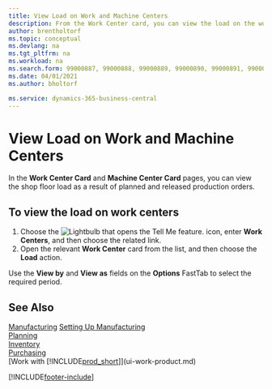 ```yaml
---
title: View Load on Work and Machine Centers
description: From the Work Center card, you can view the load on the work centers as a result of released production orders.
author: brentholtorf
ms.topic: conceptual
ms.devlang: na
ms.tgt_pltfrm: na
ms.workload: na
ms.search.form: 99000887, 99000888, 99000889, 99000890, 99000891, 99000892, 99000915, 99000916
ms.date: 04/01/2021
ms.author: bholtorf

ms.service: dynamics-365-business-central
---
```

# View Load on Work and Machine Centers

In the **Work Center Card** and **Machine Center Card** pages, you can view the shop floor load as a result of planned and released production orders.  

## To view the load on work centers

1. Choose the ![Lightbulb that opens the Tell Me feature.](media/ui-search/search_small.png "Tell me what you want to do") icon, enter **Work Centers**, and then choose the related link.  
2. Open the relevant **Work Center** card from the list, and then choose the **Load** action.  

Use the **View by** and **View as** fields on the **Options** FastTab to select the required period.  

## See Also  
[Manufacturing](production-manage-manufacturing.md)
[Setting Up Manufacturing](production-configure-production-processes.md)  
[Planning](production-planning.md)  
[Inventory](inventory-manage-inventory.md)  
[Purchasing](purchasing-manage-purchasing.md)  
[Work with [!INCLUDE[prod_short](includes/prod_short.md)]](ui-work-product.md)


[!INCLUDE[footer-include](includes/footer-banner.md)]